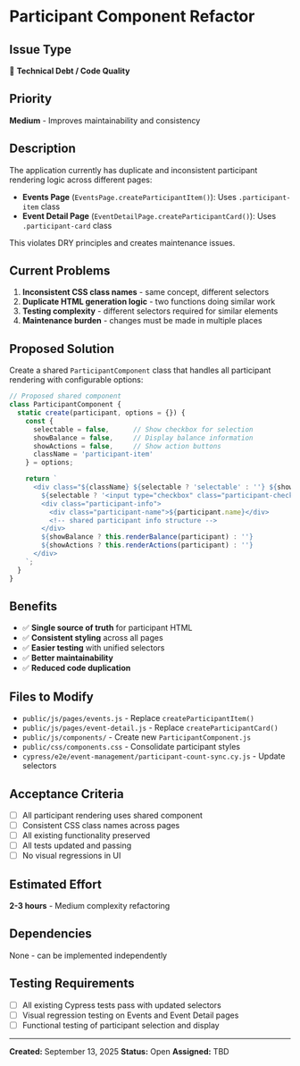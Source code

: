# Participant Component Refactor

## Issue Type
🔧 **Technical Debt / Code Quality**

## Priority
**Medium** - Improves maintainability and consistency

## Description
The application currently has duplicate and inconsistent participant rendering logic across different pages:

- **Events Page** (`EventsPage.createParticipantItem()`): Uses `.participant-item` class
- **Event Detail Page** (`EventDetailPage.createParticipantCard()`): Uses `.participant-card` class

This violates DRY principles and creates maintenance issues.

## Current Problems
1. **Inconsistent CSS class names** - same concept, different selectors
2. **Duplicate HTML generation logic** - two functions doing similar work
3. **Testing complexity** - different selectors required for similar elements
4. **Maintenance burden** - changes must be made in multiple places

## Proposed Solution
Create a shared `ParticipantComponent` class that handles all participant rendering with configurable options:

```javascript
// Proposed shared component
class ParticipantComponent {
  static create(participant, options = {}) {
    const {
      selectable = false,      // Show checkbox for selection
      showBalance = false,     // Display balance information
      showActions = false,     // Show action buttons
      className = 'participant-item'
    } = options;

    return `
      <div class="${className} ${selectable ? 'selectable' : ''} ${showBalance ? 'with-balance' : ''}">
        ${selectable ? '<input type="checkbox" class="participant-checkbox">' : ''}
        <div class="participant-info">
          <div class="participant-name">${participant.name}</div>
          <!-- shared participant info structure -->
        </div>
        ${showBalance ? this.renderBalance(participant) : ''}
        ${showActions ? this.renderActions(participant) : ''}
      </div>
    `;
  }
}
```

## Benefits
- ✅ **Single source of truth** for participant HTML
- ✅ **Consistent styling** across all pages
- ✅ **Easier testing** with unified selectors
- ✅ **Better maintainability**
- ✅ **Reduced code duplication**

## Files to Modify
- `public/js/pages/events.js` - Replace `createParticipantItem()`
- `public/js/pages/event-detail.js` - Replace `createParticipantCard()`
- `public/js/components/` - Create new `ParticipantComponent.js`
- `public/css/components.css` - Consolidate participant styles
- `cypress/e2e/event-management/participant-count-sync.cy.js` - Update selectors

## Acceptance Criteria
- [ ] All participant rendering uses shared component
- [ ] Consistent CSS class names across pages
- [ ] All existing functionality preserved
- [ ] All tests updated and passing
- [ ] No visual regressions in UI

## Estimated Effort
**2-3 hours** - Medium complexity refactoring

## Dependencies
None - can be implemented independently

## Testing Requirements
- [ ] All existing Cypress tests pass with updated selectors
- [ ] Visual regression testing on Events and Event Detail pages
- [ ] Functional testing of participant selection and display

---
**Created:** September 13, 2025
**Status:** Open
**Assigned:** TBD